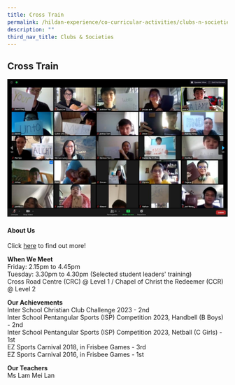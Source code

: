 ```yaml
---
title: Cross Train
permalink: /hildan-experience/co-curricular-activities/clubs-n-societies/cross-train/
description: ""
third_nav_title: Clubs & Societies
---
```

Cross Train
-----------

![](/images/CCA/Cross%20Train.jpg)


#### About Us

Click&nbsp;[here](/files/CCA/E-poster%20for%20Sec%201%20recruitment%20crosstrain.pdf)&nbsp;to find out more!  

**When We Meet** <br>
Friday: 2.15pm to 4.45pm<br>
Tuesday: 3.30pm to 4.30pm (Selected student leaders' training)<br>
Cross Road Centre (CRC) @ Level 1 / Chapel of Christ the Redeemer (CCR) @ Level 2<br>


**Our Achievements**<br>
Inter School Christian Club Challenge 2023 - 2nd <br>
Inter School Pentangular Sports (ISP) Competition 2023, Handbell (B Boys) - 2nd <br>
Inter School Pentangular Sports (ISP) Competition 2023, Netball (C Girls) - 1st <br>
EZ Sports Carnival 2018, in Frisbee Games - 3rd <br>
EZ Sports Carnival 2016, in Frisbee Games - 1st <br>

**Our Teachers** <br> 
Ms Lam Mei Lan  
